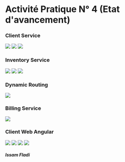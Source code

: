 <h1>Activité Pratique N° 4 (Etat d'avancement)</h1>

<h3>Client Service</h3>
<img src="/images/customer-db.png">	
<img src="/images/allCustomers.png">	
<img src="/images/oneCustomer.png">	
	
<h3>Inventory Service</h3>
<img src="/images/products-db.png">	
<img src="/images/allProducts.png">	
<img src="/images/oneProduct.png">	

<h3>Dynamic Routing</h3>
<img src="/images/eureka.png">	
		
<h3>Billing Service</h3>
<img src="/images/bill.png">

<h3>Client Web Angular</h3>
<img src="/images/angularProducts.png">				
<img src="/images/angularCustomers.png">				
<img src="/images/angularBill.png">				
<img src="/images/angularBillDetail.png">

<h5>Issam Fladi</h5>	
